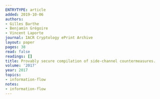 ```yaml
---
ENTRYTYPE: article
added: 2019-10-06
authors:
- Gilles Barthe
- Benjamin Grégoire
- Vincent Laporte
journal: IACR Cryptology ePrint Archive
layout: paper
pages: 38
read: false
readings: []
title: Provably secure compilation of side-channel countermeasures.
volume: '2017'
year: 2017
topics:
- information-flow
notes:
- information-flow
---
```

